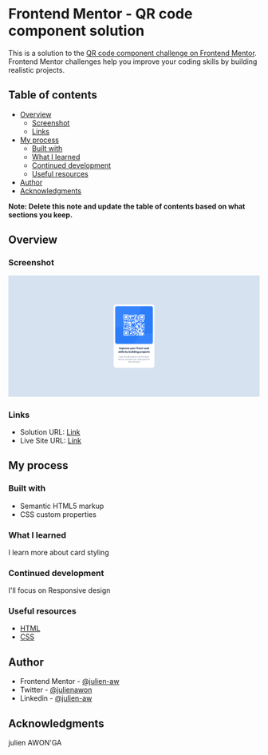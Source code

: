 # Frontend Mentor - QR code component solution

This is a solution to the [QR code component challenge on Frontend Mentor](https://www.frontendmentor.io/challenges/qr-code-component-iux_sIO_H). Frontend Mentor challenges help you improve your coding skills by building realistic projects.

## Table of contents

- [Overview](#overview)
  - [Screenshot](#screenshot)
  - [Links](#links)
- [My process](#my-process)
  - [Built with](#built-with)
  - [What I learned](#what-i-learned)
  - [Continued development](#continued-development)
  - [Useful resources](#useful-resources)
- [Author](#author)
- [Acknowledgments](#acknowledgments)

**Note: Delete this note and update the table of contents based on what sections you keep.**

## Overview

### Screenshot

![](Frontend-Mentor-QR-code-component.png)

### Links

- Solution URL: [Link](https://github.com/julien-aw/Frontend-Mentor-QR-code-component)
- Live Site URL: [Link](https://julien-aw.github.io/Frontend-Mentor-QR-code-component/)

## My process

### Built with

- Semantic HTML5 markup
- CSS custom properties


### What I learned
  I learn more about card styling

### Continued development

 I'll focus on Responsive design

### Useful resources

- [HTML](https://developer.mozilla.org/fr/docs/Web/HTML)
- [CSS](https://developer.mozilla.org/fr/docs/Web/CSS)

## Author

- Frontend Mentor - [@julien-aw](https://www.frontendmentor.io/profile/julien-aw)
- Twitter - [@julienawon](https://www.twitter.com/julienawon)
- Linkedin - [@julien-aw](https://www.linkedin.com/in/julien-aw/)

## Acknowledgments
 julien AWON'GA
